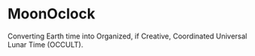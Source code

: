 # MoonOclock
Converting Earth time into Organized, if Creative, Coordinated Universal Lunar Time (OCCULT).